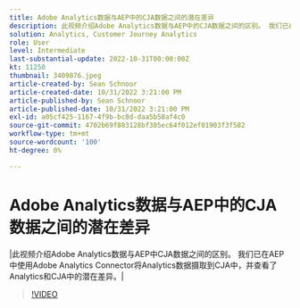 ```yaml
---
title: Adobe Analytics数据与AEP中的CJA数据之间的潜在差异
description: 此视频介绍Adobe Analytics数据与AEP中的CJA数据之间的区别。 我们已在AEP中使用Adobe Analytics Connector将Analytics数据摄取到CJA中，并查看了Analytics和CJA中的潜在差异。
solution: Analytics, Customer Journey Analytics
role: User
level: Intermediate
last-substantial-update: 2022-10-31T00:00:00Z
kt: 11250
thumbnail: 3409876.jpeg
article-created-by: Sean Schnoor
article-created-date: 10/31/2022 3:21:00 PM
article-published-by: Sean Schnoor
article-published-date: 10/31/2022 3:21:00 PM
exl-id: a05cf425-1167-4f9b-bc8d-daa5b58af4c0
source-git-commit: 4702b69f883128bf305ec64f012ef01903f3f582
workflow-type: tm+mt
source-wordcount: '100'
ht-degree: 0%

---
```


# Adobe Analytics数据与AEP中的CJA数据之间的潜在差异

|此视频介绍Adobe Analytics数据与AEP中CJA数据之间的区别。 我们已在AEP中使用Adobe Analytics Connector将Analytics数据摄取到CJA中，并查看了Analytics和CJA中的潜在差异。|

>[!VIDEO](https://video.tv.adobe.com/v/3409876/?quality=12&learn=on)
